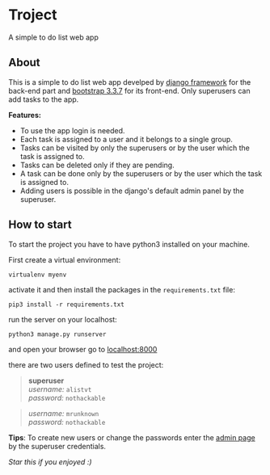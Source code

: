 # Troject
A simple to do list web app

## About

This is a simple to do list web app develped by [django framework](https://github.com/django/django) for the back-end part and [bootstrap 3.3.7](https://github.com/twbs/bootstrap) for its front-end.
Only superusers can add tasks to the app.

**Features:**
- To use the app login is needed.
- Each task is assigned to a user and it belongs to a single group.
- Tasks can be visited by only the superusers or by the user which the task is assigned to.
- Tasks can be deleted only if they are pending.
- A task can be done only by the superusers or by the user which the task is assigned to.
- Adding users is possible in the django's default admin panel by the superuser.

## How to start

To start the project you have to have python3 installed on your machine.

First create a virtual environment:

`virtualenv myenv`

activate it and then install the packages in the `requirements.txt` file:

`pip3 install -r requirements.txt`

run the server on your localhost:

`python3 manage.py runserver`

and open your browser go to [localhost:8000](http://localhost:8000/)

there are two users defined to test the project:

> **superuser**  
> _username:_ `alistvt`   
> _password:_ `nothackable`

> _username:_ `mrunknown`   
> _password:_ `nothackable`

**Tips**: To create new users or change the passwords enter the [admin page](http://localhost:8000/admin/) by the superuser credentials.
    
   
_Star this if you enjoyed :)_

